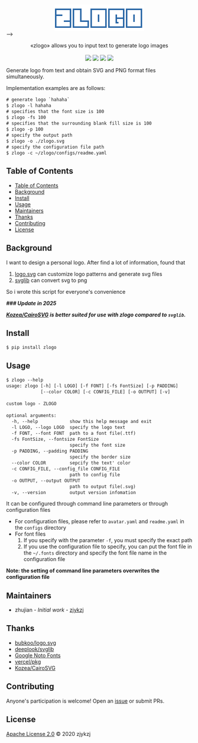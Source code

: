 <!-- <div align="right">
  Language:
    🇺🇸
  <a title="Chinese" href="./README.zh-CN.md">🇨🇳</a>
  <!-- <a title="俄语" href="../ru/README.md">🇷🇺</a> -->
</div>

 <div align="center"><a title="" href="https://github.com/zjykzj/zlogo"><img align="center" src="./imgs/zlogo.png"></a></div> -->

<p align="center">
  «zlogo» allows you to input text to generate logo images
<br>
<br>
  <a href="https://github.com/RichardLitt/standard-readme"><img src="https://img.shields.io/badge/standard--readme-OK-green.svg?style=flat-square"></a>
  <a href="https://conventionalcommits.org"><img src="https://img.shields.io/badge/Conventional%20Commits-1.0.0-yellow.svg"></a>
  <a href="http://commitizen.github.io/cz-cli/"><img src="https://img.shields.io/badge/commitizen-friendly-brightgreen.svg"></a>
  <a href="https://pypi.org/project/zlogo/"><img src="https://img.shields.io/badge/PYPI-ZLOGO-brightgreen"></a>
</p>

Generate logo from text and obtain SVG and PNG format files simultaneously.

Implementation examples are as follows:

```
# generate logo `hahaha`
$ zlogo -l hahaha
# specifies that the font size is 100
$ zlogo -fs 100
# specifies that the surrounding blank fill size is 100
$ zlogo -p 100
# specify the output path
$ zlogo -o ./zlogo.svg
# specify the configuration file path
$ zlogo -c ~/zlogo/configs/readme.yaml
```

## Table of Contents

- [Table of Contents](#table-of-contents)
- [Background](#background)
- [Install](#install)
- [Usage](#usage)
- [Maintainers](#maintainers)
- [Thanks](#thanks)
- [Contributing](#contributing)
- [License](#license)

## Background

I want to design a personal logo. After find a lot of information, found that

1. [logo.svg](https://github.com/bubkoo/logo.svg) can customize logo patterns and generate svg files
2. [svglib](https://github.com/deeplook/svglib) can convert svg to png
  
So i wrote this script for everyone's convenience

***### Update in 2025***

***[Kozea/CairoSVG](https://github.com/Kozea/CairoSVG?tab=readme-ov-file) is better suited for use with **zlogo** compared to `svglib`.***

## Install

```
$ pip install zlogo
```

## Usage

```
$ zlogo --help
usage: zlogo [-h] [-l LOGO] [-f FONT] [-fs FontSize] [-p PADDING]
             [--color COLOR] [-c CONFIG_FILE] [-o OUTPUT] [-v]

custom logo - ZLOGO

optional arguments:
  -h, --help            show this help message and exit
  -l LOGO, --logo LOGO  specify the logo text
  -f FONT, --font FONT  path to a font file(.ttf)
  -fs FontSize, --fontsize FontSize
                        specify the font size
  -p PADDING, --padding PADDING
                        specify the border size
  --color COLOR         sepcify the text' color
  -c CONFIG_FILE, --config_file CONFIG_FILE
                        path to config file
  -o OUTPUT, --output OUTPUT
                        path to output file(.svg)
  -v, --version         output version infomation
```

It can be configured through command line parameters or through configuration files

* For configuration files, please refer to `avatar.yaml` and `readme.yaml` in the `configs` directory
* For font files
  1. If you specify with the parameter `-f`, you must specify the exact path
  2. If you use the configuration file to specify, you can put the font file in the ` ~/.fonts ` directory and specify the font file name in the configuration file

**Note: the setting of command line parameters overwrites the configuration file**

## Maintainers

* zhujian - *Initial work* - [zjykzj](https://github.com/zjykzj)

## Thanks

* [bubkoo/logo.svg](https://github.com/bubkoo/logo.svg)
* [deeplook/svglib](https://github.com/deeplook/svglib)
* [Google Noto Fonts](https://www.google.com/get/noto/)
* [vercel/pkg](https://github.com/vercel/pkg)
* [Kozea/CairoSVG](https://github.com/Kozea/CairoSVG?tab=readme-ov-file)

## Contributing

Anyone's participation is welcome! Open an [issue](https://github.com/zjykzj/zlogo/issues) or submit PRs.

## License

[Apache License 2.0](LICENSE) © 2020 zjykzj
